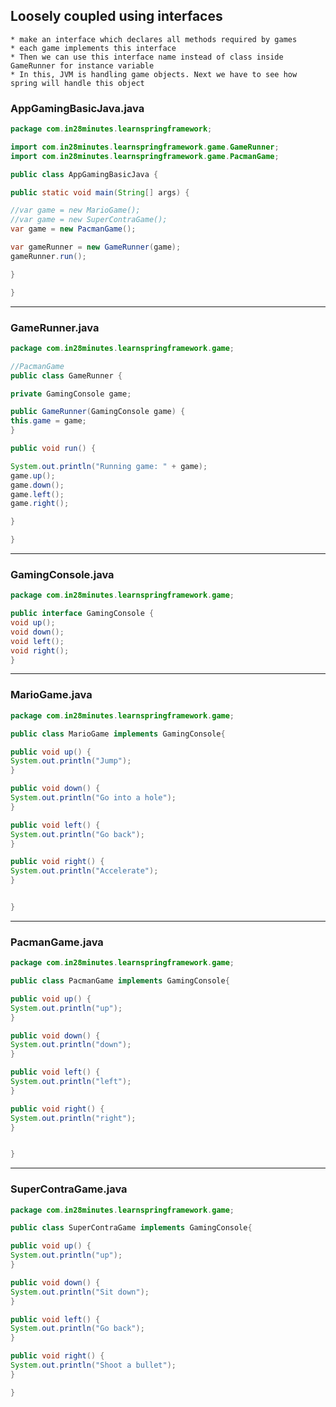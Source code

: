 ## Loosely coupled using interfaces
    * make an interface which declares all methods required by games
    * each game implements this interface
    * Then we can use this interface name instead of class inside GameRunner for instance variable
    * In this, JVM is handling game objects. Next we have to see how spring will handle this object

### AppGamingBasicJava.java

```java
package com.in28minutes.learnspringframework;

import com.in28minutes.learnspringframework.game.GameRunner;
import com.in28minutes.learnspringframework.game.PacmanGame;

public class AppGamingBasicJava {

public static void main(String[] args) {

//var game = new MarioGame();
//var game = new SuperContraGame();
var game = new PacmanGame();

var gameRunner = new GameRunner(game);
gameRunner.run();

}

}
```
---


### GameRunner.java

```java
package com.in28minutes.learnspringframework.game;

//PacmanGame
public class GameRunner {

private GamingConsole game;

public GameRunner(GamingConsole game) {
this.game = game;
}

public void run() {

System.out.println("Running game: " + game);
game.up();
game.down();
game.left();
game.right();

}

}
```
---

### GamingConsole.java

```java
package com.in28minutes.learnspringframework.game;

public interface GamingConsole {
void up();
void down();
void left();
void right();
}
```
---

### MarioGame.java

```java
package com.in28minutes.learnspringframework.game;

public class MarioGame implements GamingConsole{

public void up() {
System.out.println("Jump");
}

public void down() {
System.out.println("Go into a hole");
}

public void left() {
System.out.println("Go back");
}

public void right() {
System.out.println("Accelerate");
}


}
```
---

### PacmanGame.java

```java
package com.in28minutes.learnspringframework.game;

public class PacmanGame implements GamingConsole{

public void up() {
System.out.println("up");
}

public void down() {
System.out.println("down");
}

public void left() {
System.out.println("left");
}

public void right() {
System.out.println("right");
}


}
```
---

### SuperContraGame.java

```java
package com.in28minutes.learnspringframework.game;

public class SuperContraGame implements GamingConsole{

public void up() {
System.out.println("up");
}

public void down() {
System.out.println("Sit down");
}

public void left() {
System.out.println("Go back");
}

public void right() {
System.out.println("Shoot a bullet");
}

}
```
